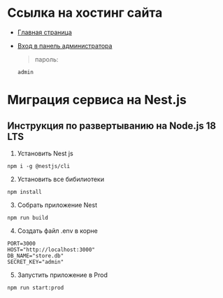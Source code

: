 # Ссылка на хостинг сайта
-  [Главная страница](http://217.25.92.196:3000)
-  [Вход в панель администратора](http://217.25.92.196:3000/admin/login)

   > пароль: 
    ```
    admin
    ```

# Миграция сервиса на Nest.js

## Инструкция по развертыванию на Node.js 18 LTS

1. Установить Nest js

```
npm i -g @nestjs/cli
```

2. Установить все бибилиотеки

```
npm install
```

3. Собрать приложение Nest

```
npm run build
```

4.  Создать файл .env в корне

```
PORT=3000
HOST="http://localhost:3000"
DB_NAME="store.db"
SECRET_KEY="admin"
```

5. Запустить приложение в Prod

```
npm run start:prod
```
